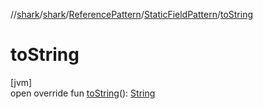 //[shark](../../../../index.md)/[shark](../../index.md)/[ReferencePattern](../index.md)/[StaticFieldPattern](index.md)/[toString](to-string.md)

# toString

[jvm]\
open override fun [toString](to-string.md)(): [String](https://kotlinlang.org/api/latest/jvm/stdlib/kotlin/-string/index.html)
